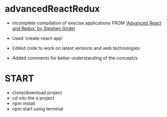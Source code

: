 # advancedReactRedux

- Incomplete compilation of execise applications FROM ['Advanced React and Redux' by Stephen Grider](https://www.udemy.com/full-stack-universal-react-with-redux-express-and-mongodb/)

- Used 'create-react-app'

- Edited code to work on latest versions and web technologies

- Added comments for better understanding of the concept/s

# START

- clone/download project
- cd into the a project
- npm install
- npm start using terminal
